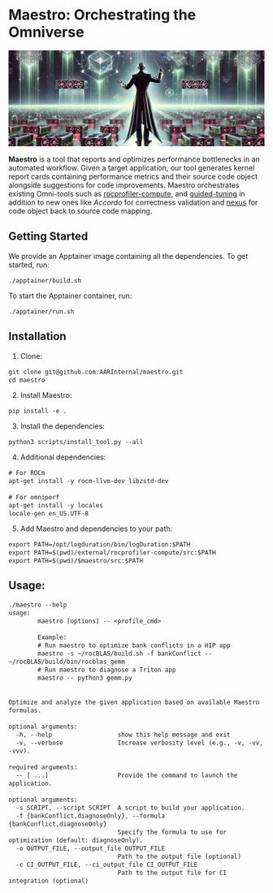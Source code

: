 # Maestro: Orchestrating the Omniverse

![Maestro](./images/maestro.png)


**Maestro** is a tool that reports and optimizes performance bottlenecks in an automated workflow. Given a target application, our tool generates kernel report cards containing performance metrics and their source code object alongside suggestions for code improvements. Maestro orchestrates existing Omni-tools such as [rocprofiler-compute](https://github.com/ROCm/rocprofiler-compute), and [guided-tuning](https://github.com/AARInternal/guided-tuning) in addition to new ones like _Accordo_ for correctness validation and [nexus](https://github.com/AARInternal/nexus) for code object back to source code mapping.


## Getting Started

We provide an Apptainer image containing all the dependencies. To get started, run:
```
./apptainer/build.sh
```

To start the Apptainer container, run:

```
./apptainer/run.sh
```

## Installation

1. Clone:

```shell
git clone git@github.com:AARInternal/maestro.git
cd maestro
```

2. Install Maestro:
```shell
pip install -e .
```

3. Install the dependencies:
```shell
python3 scripts/install_tool.py --all
```

4. Additional dependencies:
```shell
# For ROCm
apt-get install -y rocm-llvm-dev libzstd-dev

# For omniperf
apt-get install -y locales
locale-gen en_US.UTF-8 
```

5. Add Maestro and dependencies to your path:

```shell
export PATH=/opt/logduration/bin/logDuration:$PATH
export PATH=$(pwd)/external/rocprofiler-compute/src:$PATH
export PATH=$(pwd)/$maestro/src:$PATH
```



## Usage:

```shell
./maestro --help
usage: 
        maestro [options] -- <profile_cmd>

        Example:
        # Run maestro to optimize bank conflicts in a HIP app
        maestro -s ~/rocBLAS/build.sh -f bankConflict -- ~/rocBLAS/build/bin/rocblas_gemm
        # Run maestro to diagnose a Triton app
        maestro -- python3 gemm.py
        

Optimize and analyze the given application based on available Maestro formulas.

optional arguments:
  -h, --help                  show this help message and exit
  -v, --verbose               Increase verbosity level (e.g., -v, -vv, -vvv).

required arguments:
  -- [ ...]                   Provide the command to launch the application.

optional arguments:
  -s SCRIPT, --script SCRIPT  A script to build your application.
  -f {bankConflict,diagnoseOnly}, --formula {bankConflict,diagnoseOnly}
                              Specify the formula to use for optimization (default: diagnoseOnly).
  -o OUTPUT_FILE, --output_file OUTPUT_FILE
                              Path to the output file (optional)
  -c CI_OUTPUT_FILE, --ci_output_file CI_OUTPUT_FILE
                              Path to the output file for CI integration (optional)
```